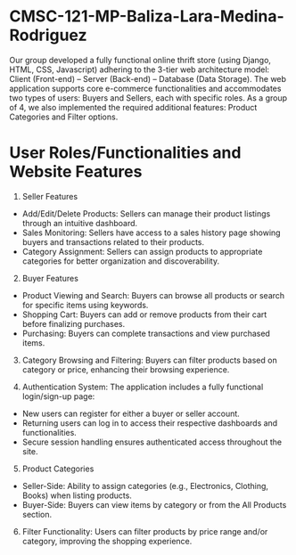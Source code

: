 # CMSC-121-MP-Baliza-Lara-Medina-Rodriguez

Our group developed a fully functional online thrift store (using Django, HTML, CSS, Javascript) adhering to the 3-tier web architecture model: Client (Front-end) – Server (Back-end) – Database (Data Storage). The web application supports core e-commerce functionalities and accommodates two types of users: Buyers and Sellers, each with specific roles. As a group of 4, we also implemented the required additional features: Product Categories and Filter options.

# User Roles/Functionalities and Website Features
1. Seller Features
- Add/Edit/Delete Products: Sellers can manage their product listings through an intuitive dashboard.
- Sales Monitoring: Sellers have access to a sales history page showing buyers and transactions related to their products.
- Category Assignment: Sellers can assign products to appropriate categories for better organization and discoverability.

2. Buyer Features
- Product Viewing and Search: Buyers can browse all products or search for specific items using keywords.
- Shopping Cart: Buyers can add or remove products from their cart before finalizing purchases.
- Purchasing: Buyers can complete transactions and view purchased items.

3. Category Browsing and Filtering: Buyers can filter products based on category or price, enhancing their browsing experience.

4. Authentication System: The application includes a fully functional login/sign-up page:
- New users can register for either a buyer or seller account.
- Returning users can log in to access their respective dashboards and functionalities.
- Secure session handling ensures authenticated access throughout the site.

5. Product Categories
- Seller-Side: Ability to assign categories (e.g., Electronics, Clothing, Books) when listing products.
- Buyer-Side: Buyers can view items by category or from the All Products section.

6. Filter Functionality: Users can filter products by price range and/or category, improving the shopping experience.
